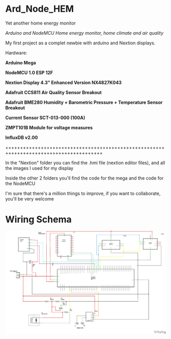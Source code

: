 # Ard_Node_HEM
Yet another home energy monitor

*Arduino and NodeMCU Home energy monitor, home climate and air quality*

My first project as a complet newbie with arduino and Nextion displays.

Hardware:
  
  **Arduino Mega**
	
  **NodeMCU 1.0 ESP 12F**
	
  **Nextion Display 4.3" Enhanced Version NX4827K043** 
	
  **Adafruit CCS811 Air Quality Sensor Breakout**
	
  **Adafruit BME280 Humidity + Barometric Pressure + Temperature Sensor Breakout**
	
  **Current Sensor SCT-013-000 (100A)**
	
  **ZMPT101B Module for voltage measures**

  **InfluxDB v2.00** 
  
  +++++++++++++++++++++++++++++++++++++++++++++++++++++++++++++++++++++++++++++++++++++++
  
  In the "Nextion" folder you can find the .hmi file (nextion editor files), and all the images I used for my display
  
  Inside the other 2 folders you'll find the code for the mega and the code for the NodeMCU
  
  I'm sure that there's a million things to improve, if you want to collaborate, you'll be very welcome
  
  # Wiring Schema
  
  ![alt text](https://github.com/Damiasroca/Ard_Node_HEM/blob/main/Conexions_schem.png?raw=true)
